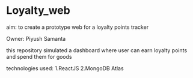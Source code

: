 # Loyalty_web
aim: to create a prototype web for a loyalty points tracker

Owner: Piyush Samanta


this repository simulated a dashboard where user can earn loyalty points and spend them for goods

technologies used:
1.ReactJS
2.MongoDB Atlas
